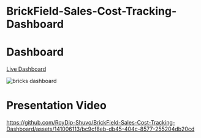 # BrickField-Sales-Cost-Tracking-Dashboard


# Dashboard 
[Live Dashboard](https://app.powerbi.com/view?r=eyJrIjoiMmUzNDYyNTUtNDIwOC00ZGQ2LWIwOGMtNGUyZjcwODJmNDBlIiwidCI6IjZjNjQzNDA5LWU3N2MtNDc0ZC1iYjJlLTI2YjAyYWY3ZGIwZiIsImMiOjEwfQ%3D%3D)

![bricks dashboard](https://github.com/RoyDip-Shuvo/BrickField-Sales-Cost-Tracking-Dashboard/assets/141006113/d7e18663-77a7-40fd-9cd9-d056c7e6f292)

# Presentation Video
https://github.com/RoyDip-Shuvo/BrickField-Sales-Cost-Tracking-Dashboard/assets/141006113/bc9cf8eb-db45-404c-8577-255204db20cd



